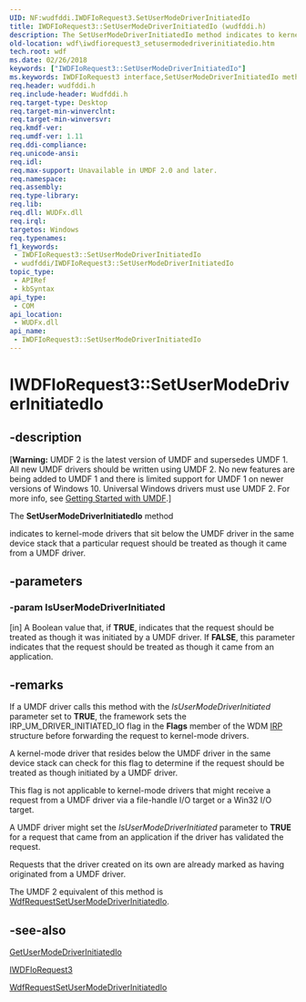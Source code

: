 ```yaml
---
UID: NF:wudfddi.IWDFIoRequest3.SetUserModeDriverInitiatedIo
title: IWDFIoRequest3::SetUserModeDriverInitiatedIo (wudfddi.h)
description: The SetUserModeDriverInitiatedIo method indicates to kernel-mode drivers that sit below the UMDF driver in the same device stack that a particular request should be treated as though it came from a UMDF driver.
old-location: wdf\iwdfiorequest3_setusermodedriverinitiatedio.htm
tech.root: wdf
ms.date: 02/26/2018
keywords: ["IWDFIoRequest3::SetUserModeDriverInitiatedIo"]
ms.keywords: IWDFIoRequest3 interface,SetUserModeDriverInitiatedIo method, IWDFIoRequest3.SetUserModeDriverInitiatedIo, IWDFIoRequest3::SetUserModeDriverInitiatedIo, SetUserModeDriverInitiatedIo, SetUserModeDriverInitiatedIo method, SetUserModeDriverInitiatedIo method,IWDFIoRequest3 interface, umdf.iwdfiorequest3_setusermodedriverinitiatedio, wdf.iwdfiorequest3_setusermodedriverinitiatedio, wudfddi/IWDFIoRequest3::SetUserModeDriverInitiatedIo
req.header: wudfddi.h
req.include-header: Wudfddi.h
req.target-type: Desktop
req.target-min-winverclnt: 
req.target-min-winversvr: 
req.kmdf-ver: 
req.umdf-ver: 1.11
req.ddi-compliance: 
req.unicode-ansi: 
req.idl: 
req.max-support: Unavailable in UMDF 2.0 and later.
req.namespace: 
req.assembly: 
req.type-library: 
req.lib: 
req.dll: WUDFx.dll
req.irql: 
targetos: Windows
req.typenames: 
f1_keywords:
 - IWDFIoRequest3::SetUserModeDriverInitiatedIo
 - wudfddi/IWDFIoRequest3::SetUserModeDriverInitiatedIo
topic_type:
 - APIRef
 - kbSyntax
api_type:
 - COM
api_location:
 - WUDFx.dll
api_name:
 - IWDFIoRequest3::SetUserModeDriverInitiatedIo
---
```


# IWDFIoRequest3::SetUserModeDriverInitiatedIo


## -description

<p class="CCE_Message">[<b>Warning:</b> UMDF 2 is the latest version of UMDF and supersedes UMDF 1.  All new UMDF drivers should be written using UMDF 2.  No new features are being added to UMDF 1 and there is limited support for UMDF 1 on newer versions of Windows 10.  Universal Windows drivers must use UMDF 2.  For more info, see <a href="/windows-hardware/drivers/wdf/getting-started-with-umdf-version-2">Getting Started with UMDF</a>.]

The <b>SetUserModeDriverInitiatedIo</b> method 
   
  indicates to kernel-mode drivers that sit below the UMDF driver in the same device stack that a particular request should be treated as though it came from a UMDF driver.

## -parameters

### -param IsUserModeDriverInitiated 

[in]
A Boolean value that, if <b>TRUE</b>, indicates that the request should be treated as though it was initiated by a UMDF driver. If <b>FALSE</b>, this parameter indicates that the request should be treated as though it came from an application.

## -remarks

If a UMDF driver calls this method with the <i>IsUserModeDriverInitiated</i> parameter set to <b>TRUE</b>, the framework sets the IRP_UM_DRIVER_INITIATED_IO flag in the <b>Flags</b> member of the WDM <a href="/windows-hardware/drivers/ddi/wdm/ns-wdm-_irp">IRP</a> structure before forwarding the request to kernel-mode drivers.

A kernel-mode driver that resides below the UMDF driver in the same device stack can check for this flag to determine if the request should be treated as though initiated by a UMDF driver.

This flag is not applicable to kernel-mode drivers that might receive a request from a UMDF driver via a file-handle I/O target or a Win32 I/O target.

A UMDF driver might set the <i>IsUserModeDriverInitiated</i> parameter to <b>TRUE</b> for a request that came from an application if the driver has validated the request.

Requests that the driver created on its own are already marked as having originated from a UMDF driver.

The UMDF 2 equivalent of this method is <a href="/windows-hardware/drivers/ddi/wdfrequest/nf-wdfrequest-wdfrequestsetusermodedriverinitiatedio">WdfRequestSetUserModeDriverInitiatedIo</a>.

## -see-also

<a href="/windows-hardware/drivers/ddi/wudfddi/nf-wudfddi-iwdfiorequest3-getusermodedriverinitiatedio">GetUserModeDriverInitiatedIo</a>



<a href="/windows-hardware/drivers/ddi/wudfddi/nn-wudfddi-iwdfiorequest3">IWDFIoRequest3</a>



<a href="/windows-hardware/drivers/ddi/wdfrequest/nf-wdfrequest-wdfrequestsetusermodedriverinitiatedio">WdfRequestSetUserModeDriverInitiatedIo</a>

